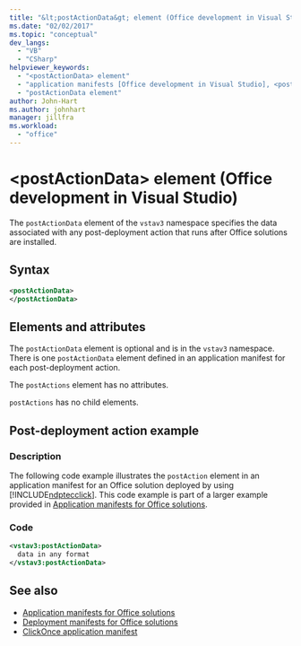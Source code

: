 ```yaml
---
title: "&lt;postActionData&gt; element (Office development in Visual Studio)"
ms.date: "02/02/2017"
ms.topic: "conceptual"
dev_langs:
  - "VB"
  - "CSharp"
helpviewer_keywords:
  - "<postActionData> element"
  - "application manifests [Office development in Visual Studio], <postActionData> element"
  - "postActionData element"
author: John-Hart
ms.author: johnhart
manager: jillfra
ms.workload:
  - "office"
---
```

# &lt;postActionData&gt; element (Office development in Visual Studio)
  The `postActionData` element of the `vstav3` namespace specifies the data associated with any post-deployment action that runs after Office solutions are installed.

## Syntax

```xml
<postActionData>
</postActionData>
```

## Elements and attributes
 The `postActionData` element is optional and is in the `vstav3` namespace. There is one `postActionData` element defined in an application manifest for each post-deployment action.

 The `postActions` element has no attributes.

 `postActions` has no child elements.

## Post-deployment action example

### Description
 The following code example illustrates the `postAction` element in an application manifest for an Office solution deployed by using [!INCLUDE[ndptecclick](../vsto/includes/ndptecclick-md.md)]. This code example is part of a larger example provided in [Application manifests for Office solutions](../vsto/application-manifests-for-office-solutions.md).

### Code

```xml
<vstav3:postActionData>
  data in any format
</vstav3:postActionData>
```

## See also

- [Application manifests for Office solutions](../vsto/application-manifests-for-office-solutions.md)
- [Deployment manifests for Office solutions](../vsto/deployment-manifests-for-office-solutions.md)
- [ClickOnce application manifest](../deployment/clickonce-application-manifest.md)

